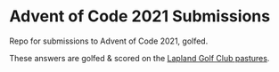# Advent of Code 2021 Submissions
Repo for submissions to Advent of Code 2021, golfed.

These answers are golfed & scored on the [Lapland Golf Club pastures](https://bogstandard.github.io/lapland-golf-club/).
